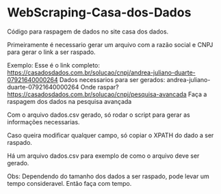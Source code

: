 # WebScraping-Casa-dos-Dados
Código para raspagem de dados no site casa dos dados.

Primeiramente é necessario gerar um arquivo com a razão social e CNPJ para gerar o link a ser raspado.

Exemplo: 
Esse é o link completo: https://casadosdados.com.br/solucao/cnpj/andrea-juliano-duarte-07921640000264
Dados necessarios para ser gerados: andrea-juliano-duarte-07921640000264
Onde raspar? 
https://casadosdados.com.br/solucao/cnpj/pesquisa-avancada
Faça a raspagem dos dados na pesquisa avançada

Com o arquivo dados.csv gerado, só rodar o script para gerar as informações necessarias. 

Caso queira modificar qualquer campo, só copiar o XPATH do dado a ser raspado.

Há um arquivo dados.csv para exemplo de como o arquivo deve ser gerado. 

Obs: Dependendo do tamanho dos dados a ser raspado, pode levar um tempo consideravel. Então faça com tempo. 
